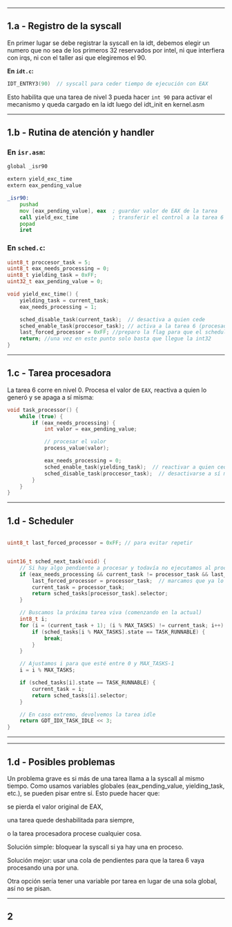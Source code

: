 
---

## 1.a - Registro de la syscall

 En primer lugar se debe registrar la syscall en la idt, debemos elegir un numero que no sea de los primeros 32 reservados por intel, ni que interfiera con irqs, ni con el taller asi que elegiremos el 90. 

**En `idt.c`:**

```c
IDT_ENTRY3(90)  // syscall para ceder tiempo de ejecución con EAX
```

Esto habilita que una tarea de nivel 3 pueda hacer `int 90` para activar el mecanismo y queda cargado en la idt luego del idt_init en kernel.asm

---

## 1.b - Rutina de atención y handler

### En `isr.asm`:

```asm
global _isr90

extern yield_exc_time
extern eax_pending_value

_isr90:
    pushad
    mov [eax_pending_value], eax  ; guardar valor de EAX de la tarea
    call yield_exc_time           ; transferir el control a la tarea 6
    popad
    iret
```

### En `sched.c`:

```c
uint8_t proccesor_task = 5;
uint8_t eax_needs_processing = 0;
uint8_t yielding_task = 0xFF;
uint32_t eax_pending_value = 0;

void yield_exc_time() {
    yielding_task = current_task;
    eax_needs_processing = 1;

    sched_disable_task(current_task);  // desactiva a quien cede
    sched_enable_task(proccesor_task); // activa a la tarea 6 (procesadora)
    last_forced_processor = 0xFF; //preparo la flag para que el scheduler elija a la proccesor_task
    return; //una vez en este punto solo basta que llegue la int32
}
```

---

## 1.c - Tarea procesadora

La tarea 6 corre en nivel 0. Procesa el valor de `EAX`, reactiva a quien lo generó y se apaga a sí misma:

```c
void task_processor() {
    while (true) {
        if (eax_needs_processing) {
            int valor = eax_pending_value;

            // procesar el valor
            process_value(valor);

            eax_needs_processing = 0;
            sched_enable_task(yielding_task);  // reactivar a quien cedió
            sched_disable_task(proccesor_task);  // desactivarse a sí misma
        }
    }
}
```

---

## 1.d - Scheduler 

```c

uint8_t last_forced_processor = 0xFF; // para evitar repetir
```

```c

uint16_t sched_next_task(void) {
    // Si hay algo pendiente a procesar y todavía no ejecutamos al procesador
    if (eax_needs_processing && current_task != processor_task && last_forced_processor != processor_task) {
        last_forced_processor = processor_task;  // marcamos que ya lo forzamos una vez (esto va a quedar asi hasta que haya otra syscall asi que solo se fuerza una vez)
        current_task = processor_task;
        return sched_tasks[processor_task].selector;
    }

    // Buscamos la próxima tarea viva (comenzando en la actual)
    int8_t i;
    for (i = (current_task + 1); (i % MAX_TASKS) != current_task; i++) {
        if (sched_tasks[i % MAX_TASKS].state == TASK_RUNNABLE) {
            break;
        }
    }

    // Ajustamos i para que esté entre 0 y MAX_TASKS-1
    i = i % MAX_TASKS;

    if (sched_tasks[i].state == TASK_RUNNABLE) {
        current_task = i;
        return sched_tasks[i].selector;
    }

    // En caso extremo, devolvemos la tarea idle
    return GDT_IDX_TASK_IDLE << 3;
}
```
---

---

## 1.d - Posibles problemas

Un problema grave es si más de una tarea llama a la syscall al mismo tiempo. Como usamos variables globales (eax_pending_value, yielding_task, etc.), se pueden pisar entre sí. Esto puede hacer que:

se pierda el valor original de EAX,

una tarea quede deshabilitada para siempre,

o la tarea procesadora procese cualquier cosa.

Solución simple: bloquear la syscall si ya hay una en proceso.

Solución mejor: usar una cola de pendientes para que la tarea 6 vaya procesando una por una.

Otra opción sería tener una variable por tarea en lugar de una sola global, así no se pisan.

---
## 2